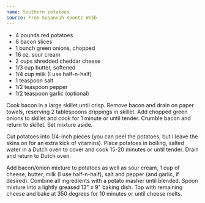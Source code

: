 ```yaml
---
name: Southern potatoes
source: From Susannah Koontz Webb
---
```


* 4 pounds red potatoes
* 6 bacon slices
* 1 bunch green onions, chopped
* 16 oz. sour cream
* 2 cups shredded cheddar cheese
* 1/3 cup butter, softened
* 1/4 cup milk (I use half-n-half)
* 1 teaspoon salt
* 1/2 teaspoon pepper
* 1/2 teaspoon garlic (optional)

Cook bacon in a large skillet until crisp.  Remove bacon and drain on paper towels, reserving 2 tablespoons drippings in skillet.  Add chopped green onions to skillet and cook for 1 minute or until tender.  Crumble  bacon and return to skillet.  Set mixture aside.
 
Cut potatoes into 1/4-inch pieces (you can peel the potatoes, but I leave the skins on for an extra kick of vitamins).  Place potatoes in boiling, salted water in a Dutch oven to cover and cook 15-20 minutes or until tender.  Drain and return to Dutch oven.
 
Add bacon/onion mixture to potatoes as well as sour cream, 1 cup of cheese, butter, milk (I use half-n-half), salt and pepper (and garlic, if desired).  Combine all ingredients with a potato masher until blended.  Spoon mixture into a lightly greased 13" x 9" baking dish.  Top with remaining cheese and bake at 350 degrees for 10 minutes or until cheese melts.

